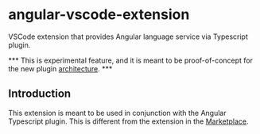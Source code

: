 # angular-vscode-extension
VSCode extension that provides Angular language service via Typescript plugin.

*** This is experimental feature, and it is meant to be proof-of-concept for the new
plugin [architecture](https://github.com/Microsoft/TypeScript/wiki/Writing-a-Language-Service-Plugin). ***

## Introduction
This extension is meant to be used in conjunction with the Angular Typescript plugin.
This is different from the extension in the [Marketplace](https://marketplace.visualstudio.com/items?itemName=Angular.ng-template).
